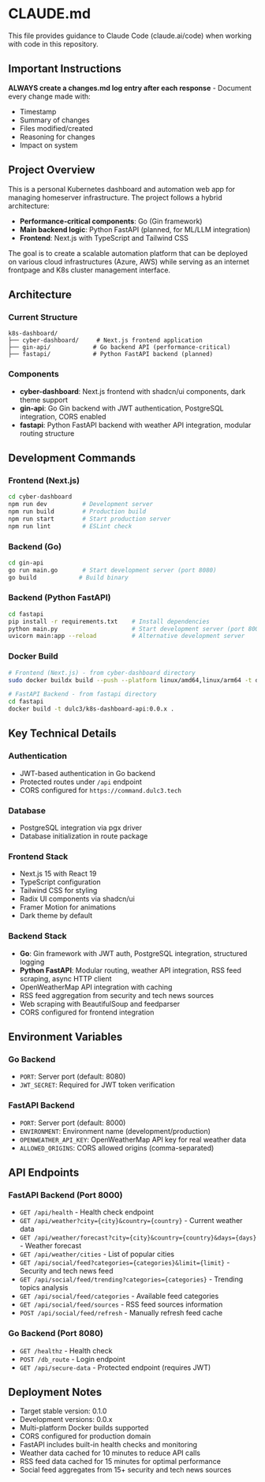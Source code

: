 # CLAUDE.md

This file provides guidance to Claude Code (claude.ai/code) when working with code in this repository.

## Important Instructions

**ALWAYS create a changes.md log entry after each response** - Document every change made with:
- Timestamp
- Summary of changes
- Files modified/created
- Reasoning for changes
- Impact on system

## Project Overview

This is a personal Kubernetes dashboard and automation web app for managing homeserver infrastructure. The project follows a hybrid architecture:

- **Performance-critical components**: Go (Gin framework)
- **Main backend logic**: Python FastAPI (planned, for ML/LLM integration)
- **Frontend**: Next.js with TypeScript and Tailwind CSS

The goal is to create a scalable automation platform that can be deployed on various cloud infrastructures (Azure, AWS) while serving as an internet frontpage and K8s cluster management interface.

## Architecture

### Current Structure
```
k8s-dashboard/
├── cyber-dashboard/     # Next.js frontend application
├── gin-api/            # Go backend API (performance-critical)
├── fastapi/            # Python FastAPI backend (planned)
```

### Components
- **cyber-dashboard**: Next.js frontend with shadcn/ui components, dark theme support
- **gin-api**: Go Gin backend with JWT authentication, PostgreSQL integration, CORS enabled
- **fastapi**: Python FastAPI backend with weather API integration, modular routing structure

## Development Commands

### Frontend (Next.js)
```bash
cd cyber-dashboard
npm run dev          # Development server
npm run build        # Production build
npm run start        # Start production server
npm run lint         # ESLint check
```

### Backend (Go)
```bash
cd gin-api
go run main.go       # Start development server (port 8080)
go build            # Build binary
```

### Backend (Python FastAPI)
```bash
cd fastapi
pip install -r requirements.txt    # Install dependencies
python main.py                     # Start development server (port 8000)
uvicorn main:app --reload          # Alternative development server
```

### Docker Build
```bash
# Frontend (Next.js) - from cyber-dashboard directory
sudo docker buildx build --push --platform linux/amd64,linux/arm64 -t dulc3/cyber-command-fr:0.0.x .

# FastAPI Backend - from fastapi directory
cd fastapi
docker build -t dulc3/k8s-dashboard-api:0.0.x .
```

## Key Technical Details

### Authentication
- JWT-based authentication in Go backend
- Protected routes under `/api` endpoint
- CORS configured for `https://command.dulc3.tech`

### Database
- PostgreSQL integration via pgx driver
- Database initialization in route package

### Frontend Stack
- Next.js 15 with React 19
- TypeScript configuration
- Tailwind CSS for styling
- Radix UI components via shadcn/ui
- Framer Motion for animations
- Dark theme by default

### Backend Stack
- **Go**: Gin framework with JWT auth, PostgreSQL integration, structured logging
- **Python FastAPI**: Modular routing, weather API integration, RSS feed scraping, async HTTP client
- OpenWeatherMap API integration with caching
- RSS feed aggregation from security and tech news sources
- Web scraping with BeautifulSoup and feedparser
- CORS configured for frontend integration

## Environment Variables

### Go Backend
- `PORT`: Server port (default: 8080)
- `JWT_SECRET`: Required for JWT token verification

### FastAPI Backend
- `PORT`: Server port (default: 8000)
- `ENVIRONMENT`: Environment name (development/production)
- `OPENWEATHER_API_KEY`: OpenWeatherMap API key for real weather data
- `ALLOWED_ORIGINS`: CORS allowed origins (comma-separated)

## API Endpoints

### FastAPI Backend (Port 8000)
- `GET /api/health` - Health check endpoint
- `GET /api/weather?city={city}&country={country}` - Current weather data
- `GET /api/weather/forecast?city={city}&country={country}&days={days}` - Weather forecast
- `GET /api/weather/cities` - List of popular cities
- `GET /api/social/feed?categories={categories}&limit={limit}` - Security and tech news feed
- `GET /api/social/feed/trending?categories={categories}` - Trending topics analysis
- `GET /api/social/feed/categories` - Available feed categories
- `GET /api/social/feed/sources` - RSS feed sources information
- `POST /api/social/feed/refresh` - Manually refresh feed cache

### Go Backend (Port 8080)
- `GET /healthz` - Health check
- `POST /db_route` - Login endpoint
- `GET /api/secure-data` - Protected endpoint (requires JWT)

## Deployment Notes
- Target stable version: 0.1.0
- Development versions: 0.0.x
- Multi-platform Docker builds supported
- CORS configured for production domain
- FastAPI includes built-in health checks and monitoring
- Weather data cached for 10 minutes to reduce API calls
- RSS feed data cached for 15 minutes for optimal performance
- Social feed aggregates from 15+ security and tech news sources

